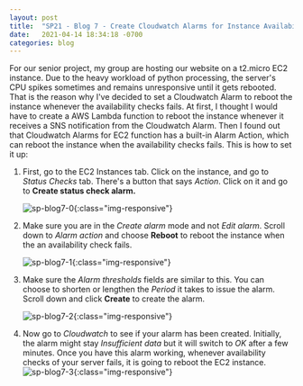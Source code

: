 ```yaml
---
layout: post 
title:  "SP21 - Blog 7 - Create Cloudwatch Alarms for Instance Availability Checks"
date:   2021-04-14 18:34:18 -0700
categories: blog
---
```



For our senior project, my group are hosting our website on a t2.micro EC2 instance. Due to the heavy workload of python processing, the server's CPU spikes sometimes and remains unresponsive until it gets rebooted. That is the reason why I've decided to set a Cloudwatch Alarm to reboot the instance whenever the availability checks fails. At first, I thought I would have to create a AWS Lambda function to reboot the instance whenever it receives a SNS notification from the Cloudwatch Alarm. Then I found out that Cloudwatch Alarms for EC2 function has a built-in Alarm Action, which can reboot the instance when the availability checks fails. This is how to set it up:


1. First, go to the EC2 Instances tab. Click on the instance, and go to *Status Checks* tab. There's a button that says *Action*. Click on it and go to **Create status check alarm.**

    ![sp-blog7-0](/assets/sp-blog7-0.png){:class="img-responsive"}


2. Make sure you are in the *Create alarm* mode and not *Edit alarm*. Scroll down to *Alarm action* and choose **Reboot** to reboot the instance when the an availability check fails.

    ![sp-blog7-1](/assets/sp-blog7-1.PNG){:class="img-responsive"}


3. Make sure the *Alarm thresholds* fields are similar to this. You can choose to shorten or lengthen the *Period* it takes to issue the alarm. Scroll down and click **Create** to create the alarm.

    ![sp-blog7-2](/assets/sp-blog7-2.PNG){:class="img-responsive"}


4. Now go to *Cloudwatch* to see if your alarm has been created. Initially, the alarm might stay *Insufficient data* but it will switch to *OK* after a few minutes. Once you have this alarm working, whenever availability checks of your server fails, it is going to reboot the EC2 instance.
    ![sp-blog7-3](/assets/sp-blog7-3.PNG){:class="img-responsive"}

